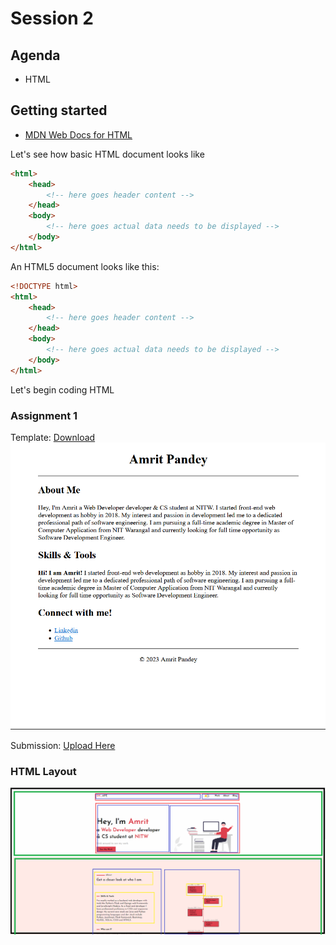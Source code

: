 # Session 2

## Agenda

- HTML

## Getting started

- [MDN Web Docs for HTML](https://developer.mozilla.org/en-US/docs/Learn/Getting_started_with_the_web/HTML_basics)

Let's see how basic HTML document looks like
```html
<html>
    <head>
        <!-- here goes header content -->
    </head>
    <body>
        <!-- here goes actual data needs to be displayed -->
    </body>
</html>
```

An HTML5 document looks like this:
```html
<!DOCTYPE html>
<html>
    <head>
        <!-- here goes header content -->
    </head>
    <body>
        <!-- here goes actual data needs to be displayed -->
    </body>
</html>
```

Let's begin coding HTML

### Assignment 1

Template: [Download](https://gist.github.com/amritpandey23/1c41028f83eeb0903e941b34a196341f)
![](./img/html-assignment-1.png)

Submission: [Upload Here](https://forms.gle/WW5FWTjqUxVmNM759)

### HTML Layout

![](./img/Screenshot%202023-03-15%20170558.png)
